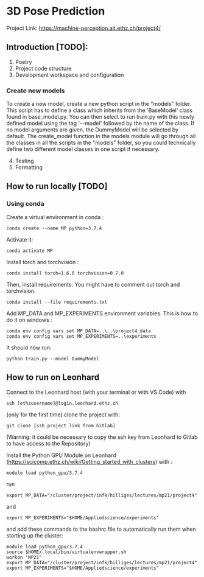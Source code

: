 # 3D Pose Prediction

Project Link: https://machine-perception.ait.ethz.ch/project4/ 

## Introduction [TODO]:
1. Poetry
2. Project code structure
3. Development workspace and configuration

### Create new models
To create a new model, create a new python script in the "models" folder. This script has to define a class which inherits from the 'BaseModel' class found in base_model.py. You can then select to run train.py with this newly defined model using the tag '--model' followed by the name of the class. If no model arguments are given, the DummyModel will be selected by default.
The create_model function in the models module will go through all the classes in all the scripts in the "models" folder, so you could technically define two different model classes in one script if necessary.

4. Testing
5. Formatting

## How to run locally [TODO]
### Using conda
Create a virtual environment in conda : 

```
conda create --name MP python=3.7.4
```

Activate it:
```
conda activate MP
```

Install torch and torchvision :

```
conda install torch=1.6.0 torchvision=0.7.0
```

Then, install requirements. You might have to comment out torch and torchvision.

```
conda install --file requirements.txt
```

Add MP_DATA and MP_EXPERIMENTS environment variables. This is how to do it on windows : 

```
conda env config vars set MP_DATA=..\..\project4_data
conda env config vars set MP_EXPERIMENTS=..\experiments
```

It should now run:

```
python train.py --model DummyModel
```

## How to run on Leonhard

Connect to the Leonhard host (with your terminal or with VS Code) with 

```
ssh [ethzusername]@login.leonhard.ethz.ch
```

(only for the first time) clone the project with:

``` 
git clone [ssh project link from Gitlab] 
```

(Warning: it could be necessary to copy the ssh key from Leonhard to Gitlab to have access to the Repository)

Install the Python GPU Module on Leonhard (https://scicomp.ethz.ch/wiki/Getting_started_with_clusters) with :

```
module load python_gpu/3.7.4
```

run 
```
export MP_DATA="/cluster/project/infk/hilliges/lectures/mp21/project4"
```

and 

```
export MP_EXPERIMENTS="$HOME/Appliedscience/experiments"
```

and add these commands to the bashrc file to automatically run them when starting up the cluster:

```
module load python_gpu/3.7.4
source $HOME/.local/bin/virtualenvwrapper.sh
workon "MP21"
export MP_DATA="/cluster/project/infk/hilliges/lectures/mp21/project4"
export MP_EXPERIMENTS="$HOME/Appliedscience/experiments"
```